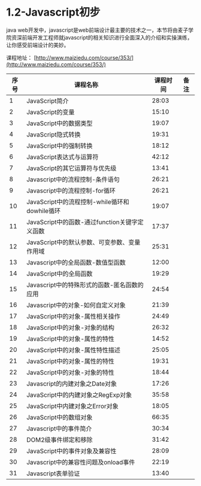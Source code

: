 # 1.2-Javascript初步

java web开发中，javascript是web前端设计最主要的技术之一，本节将由麦子学院资深前端开发工程师就javascript的相关知识进行全面深入的介绍和实操演练，让你感受前端设计的美妙。

课程地址：  [http://www.maiziedu.com/course/353/](http://www.maiziedu.com/course/353/)

| 序号 | 课程名称 | 课程时间 | 备注 |
| --- | --- | --- | --- |
| 1 | JavaScript简介 | 28:03| |
| 2 | JavaScript的变量 | 15:10| |
| 3 | JavaScript中的数据类型 | 19:07| |
| 4 | JavaScript隐式转换 | 19:31| |
| 5 | JavaScript中的强制转换 | 18:12| |
| 6 | JavaScript表达式与运算符 | 42:12| |
| 7 | JavaScript的其它运算符与优先级 | 13:41| |
| 8 | Javascript中的流程控制-条件语句 | 26:21| |
| 9 | Javascript中的流程控制-for循环 | 26:21| |
| 10 | JavaScript中的流程控制-while循环和dowhile循环 | 19:07| |
| 11 | JavaScript中的函数-通过function关键字定义函数 | 17:37| |
| 12 | JavaScript中的默认参数、可变参数、变量作用域 | 25:31| |
| 13 | Javascript中的全局函数-数值型函数 | 12:00| |
| 14 | JavaScript中的全局函数 | 19:29| |
| 15 | Javascript中的特殊形式的函数-匿名函数的应用 | 24:54| |
| 16 | Javascript中的对象-如何自定义对象 | 21:39| |
| 17 | JavaScript中的对象-属性相关操作 | 24:49| |
| 18 | JavaScript中的对象-对象的结构 | 26:32| |
| 19 | JavaScript中的对象-属性的特性 | 14:52| |
| 20 | JavaScript中的对象-属性特性描述 | 25:05| |
| 21 | JavaScript中的对象-属性的特性 | 19:31| |
| 22 | JavaScript中的对象-对象的特性 | 18:44| |
| 23 | Javascript的内建对象之Date对象 | 17:26| |
| 24 | JavaScript中的内建对象之RegExp对象 | 35:58| |
| 25 | JavaScript中内建对象之Error对象 | 18:05| |
| 26 | JavaScript中的数组对象 | 66:35| |
| 27 | Javascript中的事件简介 | 30:34| |
| 28 | DOM2级事件绑定和移除 | 31:42| |
| 29 | JavaScript中的事件对象及兼容性 | 28:09| |
| 30 | Javascript中的兼容性问题及onload事件 | 22:19| |
| 31 | Javascript表单验证 | 13:40| |

